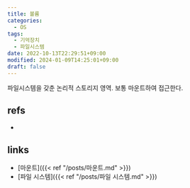 ```yaml
---
title: 볼륨
categories:
  - OS
tags:
  - 기억장치
  - 파일시스템
date: 2022-10-13T22:29:51+09:00
modified: 2024-01-09T14:25:01+09:00
draft: false
---
```

파일시스템을 갖춘 논리적 스토리지 영역. 보통 마운트하여 접근한다.


## refs
- 


## links
- [마운트]({{< ref "/posts/마운트.md" >}})
- [파일 시스템]({{< ref "/posts/파일 시스템.md" >}})
